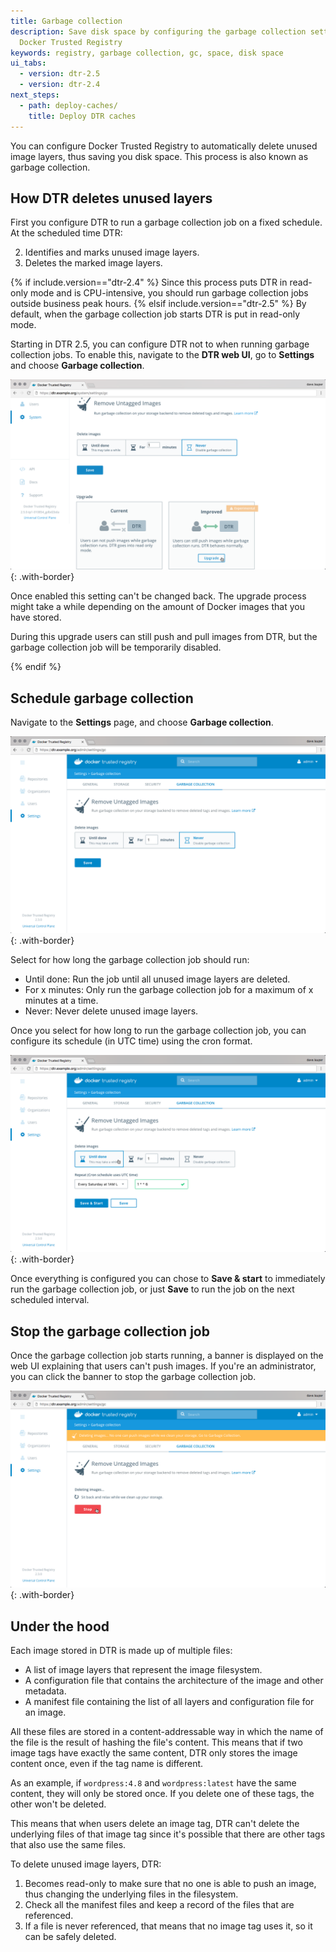 ```yaml
---
title: Garbage collection
description: Save disk space by configuring the garbage collection settings in
  Docker Trusted Registry
keywords: registry, garbage collection, gc, space, disk space
ui_tabs:
  - version: dtr-2.5
  - version: dtr-2.4
next_steps:
  - path: deploy-caches/
    title: Deploy DTR caches
---
```


You can configure Docker Trusted Registry to automatically delete unused image
layers, thus saving you disk space. This process is also known as garbage collection.

## How DTR deletes unused layers

First you configure DTR to run a garbage collection job on a fixed schedule. At
the scheduled time DTR:

2. Identifies and marks unused image layers.
3. Deletes the marked image layers.

{% if include.version=="dtr-2.4" %}
Since this process puts DTR in read-only mode and is CPU-intensive, you should
run garbage collection jobs outside business peak hours.
{% elsif include.version=="dtr-2.5" %}
By default, when the garbage collection job starts DTR is put in read-only mode.

Starting in DTR 2.5, you can configure DTR not to when running garbage collection
jobs. To enable this, navigate to the **DTR web UI**, go to **Settings** and
choose **Garbage collection**.

![upgrade garbage collection](../../images/garbage-collection-0.png){: .with-border}

Once enabled this setting can't be changed back. The upgrade process might
take a while depending on the amount of Docker images that you have stored.

During this upgrade users can still push and pull images from DTR, but
the garbage collection job will be temporarily disabled.

{% endif %}

## Schedule garbage collection

Navigate to the **Settings** page, and choose **Garbage collection**.

![](../../images/garbage-collection-1.png){: .with-border}

Select for how long the garbage collection job should run:
* Until done: Run the job until all unused image layers are deleted.
* For x minutes: Only run the garbage collection job for a maximum of x minutes
at a time.
* Never: Never delete unused image layers.

Once you select for how long to run the garbage collection job, you can
configure its schedule (in UTC time) using the cron format.

![](../../images/garbage-collection-2.png){: .with-border}

Once everything is configured you can chose to **Save & start** to immediately
run the garbage collection job, or just **Save** to run the job on the next
scheduled interval.

## Stop the garbage collection job

Once the garbage collection job starts running, a banner is displayed on the
web UI explaining that users can't push images. If you're an administrator, you can click the banner to stop the garbage
collection job.

![](../../images/garbage-collection-3.png){: .with-border}

## Under the hood

Each image stored in DTR is made up of multiple files:

* A list of image layers that represent the image filesystem.
* A configuration file that contains the architecture of the image and other
metadata.
* A manifest file containing the list of all layers and configuration file for
an image.

All these files are stored in a content-addressable way in which the name of
the file is the result of hashing the file's content. This means that if two
image tags have exactly the same content, DTR only stores the image content
once, even if the tag name is different.

As an example, if `wordpress:4.8` and `wordpress:latest` have the same content,
they will only be stored once. If you delete one of these tags, the other won't
be deleted.

This means that when users delete an image tag, DTR can't delete the underlying
files of that image tag since it's possible that there are other tags that
also use the same files.

To delete unused image layers, DTR:
1. Becomes read-only to make sure that no one is able to push an image, thus
changing the underlying files in the filesystem.
2. Check all the manifest files and keep a record of the files that are
referenced.
3. If a file is never referenced, that means that no image tag uses it, so it
can be safely deleted.
